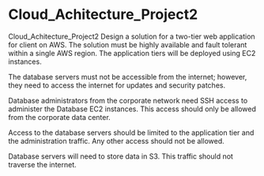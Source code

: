 # Cloud_Achitecture_Project2
Cloud_Achitecture_Project2
Design a solution for a two-tier web application for client on AWS. The solution must be highly available and fault tolerant within a single AWS region. The application tiers will be deployed using EC2 instances.

The database servers must not be accessible from the internet; however, they need to access the internet for updates and security patches.

Database administrators from the corporate network need SSH access to administer the Database EC2 instances. This access should only be allowed from the corporate data center.

Access to the database servers should be limited to the application tier and the administration traffic. Any other access should not be allowed.

Database servers will need to store data in S3. This traffic should not traverse the internet.
